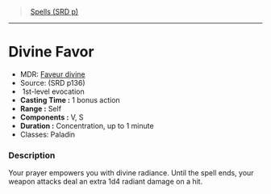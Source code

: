 ﻿---
!SpellItem
Family: SpellVO
Name: Divine Favor
AltName: '[Faveur divine](hd_spells_faveur_divine.md)'
Type: evocation
Level: 1
CastingTime: 1 bonus action
Range: Self
Components: V, S
Duration: Concentration, up to 1 minute
Classes: Paladin
Source: (SRD p136)
Id: spells_vo.md#divine-favor
ParentLink: spells_vo.md#spells-srd-p
ParentName: Spells (SRD p)
NameLevel: 1
Attributes: {}
---
> [Spells (SRD p)](srd_spells.md)

---

# Divine Favor

- MDR: [Faveur divine](hd_spells_faveur_divine.md)
- Source: (SRD p136)
-  1st-level evocation
- **Casting Time :** 1 bonus action
- **Range :** Self
- **Components :** V, S
- **Duration :** Concentration, up to 1 minute
- Classes: Paladin

### Description

Your prayer empowers you with divine radiance. Until the spell ends, your weapon attacks deal an extra 1d4 radiant damage on a hit.

